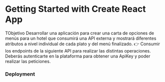 # Getting Started with Create React App

TObjetivo
Desarrollar una aplicación para crear una carta de opciones de menús para un hotel que consumirá una
API externa y mostrará diferentes atributos a nivel individual de cada plato y del menú finalizado.
👉 Consumir los endpoints de la siguiente API para realizar las distintas operaciones. Deberás
autenticarte en la plataforma para obtener una ApiKey y poder realizar las peticiones.

### Deployment


